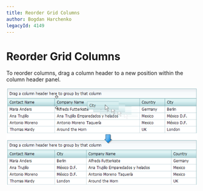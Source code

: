 ```yaml
---
title: Reorder Grid Columns
author: Bogdan Harchenko
legacyId: 4149
---
```

# Reorder Grid Columns
To reorder columns, drag a column header to a new position within the column header panel.

![ReorderColumns](../../../images/img7290.png)